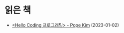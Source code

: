 # 읽은 책
- [<Hello Coding 프로그래밍> - Pope Kim](http://www.yes24.com/Product/Goods/57560258) (2023-01-02)
